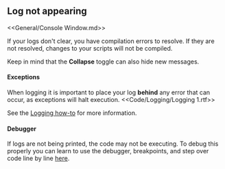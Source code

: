 ## Log not appearing

<<General/Console Window.md>>  

If your logs don't clear, you have compilation errors to resolve. If they are not resolved, changes to your scripts will not be compiled.

Keep in mind that the **Collapse** toggle can also hide new messages.  

#### Exceptions
When logging it is important to place your log **behind** any error that can occur, as exceptions will halt execution.
<<Code/Logging/Logging 1.rtf>>  

See the [Logging how-to](How-to.md) for more information.  

#### Debugger
If logs are not being printed, the code may not be executing. To debug this properly you can learn to use the debugger, breakpoints, and step over code line by line [here](../Debugger.md).